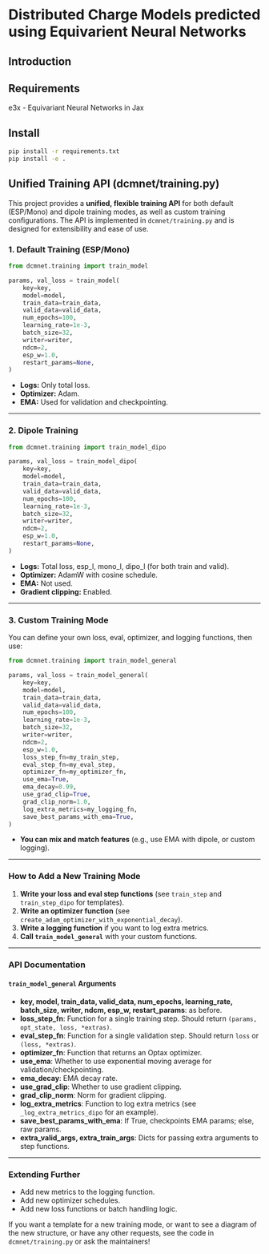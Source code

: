 # Distributed Charge Models predicted using Equivarient Neural Networks

## Introduction

## Requirements

e3x - Equivariant Neural Networks in Jax

## Install

```bash
pip install -r requirements.txt
pip install -e .
```

## Unified Training API (dcmnet/training.py)

This project provides a **unified, flexible training API** for both default (ESP/Mono) and dipole training modes, as well as custom training configurations. The API is implemented in `dcmnet/training.py` and is designed for extensibility and ease of use.

### 1. Default Training (ESP/Mono)

```python
from dcmnet.training import train_model

params, val_loss = train_model(
    key=key,
    model=model,
    train_data=train_data,
    valid_data=valid_data,
    num_epochs=100,
    learning_rate=1e-3,
    batch_size=32,
    writer=writer,
    ndcm=2,
    esp_w=1.0,
    restart_params=None,
)
```
- **Logs:** Only total loss.
- **Optimizer:** Adam.
- **EMA:** Used for validation and checkpointing.

---

### 2. Dipole Training

```python
from dcmnet.training import train_model_dipo

params, val_loss = train_model_dipo(
    key=key,
    model=model,
    train_data=train_data,
    valid_data=valid_data,
    num_epochs=100,
    learning_rate=1e-3,
    batch_size=32,
    writer=writer,
    ndcm=2,
    esp_w=1.0,
    restart_params=None,
)
```
- **Logs:** Total loss, esp_l, mono_l, dipo_l (for both train and valid).
- **Optimizer:** AdamW with cosine schedule.
- **EMA:** Not used.
- **Gradient clipping:** Enabled.

---

### 3. Custom Training Mode

You can define your own loss, eval, optimizer, and logging functions, then use:

```python
from dcmnet.training import train_model_general

params, val_loss = train_model_general(
    key=key,
    model=model,
    train_data=train_data,
    valid_data=valid_data,
    num_epochs=100,
    learning_rate=1e-3,
    batch_size=32,
    writer=writer,
    ndcm=2,
    esp_w=1.0,
    loss_step_fn=my_train_step,
    eval_step_fn=my_eval_step,
    optimizer_fn=my_optimizer_fn,
    use_ema=True,
    ema_decay=0.99,
    use_grad_clip=True,
    grad_clip_norm=1.0,
    log_extra_metrics=my_logging_fn,
    save_best_params_with_ema=True,
)
```
- **You can mix and match features** (e.g., use EMA with dipole, or custom logging).

---

### How to Add a New Training Mode
1. **Write your loss and eval step functions** (see `train_step` and `train_step_dipo` for templates).
2. **Write an optimizer function** (see `create_adam_optimizer_with_exponential_decay`).
3. **Write a logging function** if you want to log extra metrics.
4. **Call `train_model_general`** with your custom functions.

---

### API Documentation

#### `train_model_general` Arguments
- **key, model, train_data, valid_data, num_epochs, learning_rate, batch_size, writer, ndcm, esp_w, restart_params**: as before.
- **loss_step_fn**: Function for a single training step. Should return `(params, opt_state, loss, *extras)`.
- **eval_step_fn**: Function for a single validation step. Should return `loss` or `(loss, *extras)`.
- **optimizer_fn**: Function that returns an Optax optimizer.
- **use_ema**: Whether to use exponential moving average for validation/checkpointing.
- **ema_decay**: EMA decay rate.
- **use_grad_clip**: Whether to use gradient clipping.
- **grad_clip_norm**: Norm for gradient clipping.
- **log_extra_metrics**: Function to log extra metrics (see `_log_extra_metrics_dipo` for an example).
- **save_best_params_with_ema**: If True, checkpoints EMA params; else, raw params.
- **extra_valid_args, extra_train_args**: Dicts for passing extra arguments to step functions.

---

### Extending Further
- Add new metrics to the logging function.
- Add new optimizer schedules.
- Add new loss functions or batch handling logic.

If you want a template for a new training mode, or want to see a diagram of the new structure, or have any other requests, see the code in `dcmnet/training.py` or ask the maintainers!
